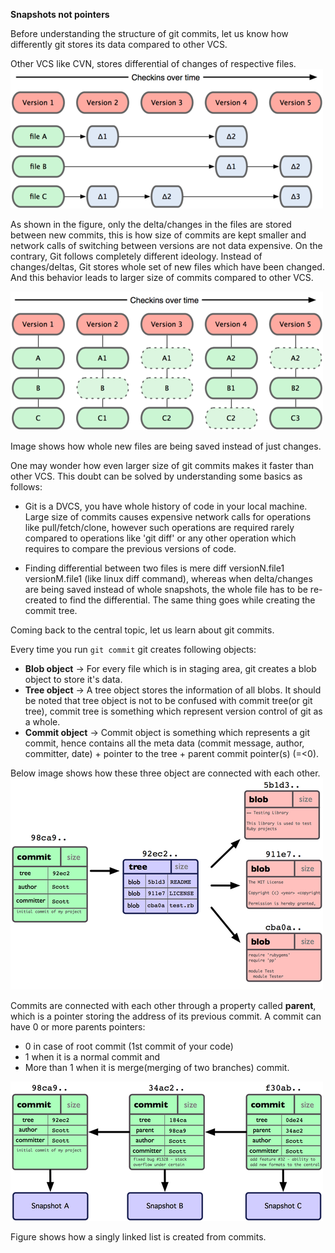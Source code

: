 **Snapshots not pointers**

Before understanding the structure of git commits, let us know how differently git stores its data compared to other VCS.

Other VCS like CVN, stores differential of changes of respective files.
![](/content/images/2016/03/snapshot1.png)

As shown in the figure, only the delta/changes in the files are stored between new commits, this is how size of commits are kept smaller and network calls of switching between versions are not data expensive.
On the contrary, Git follows completely different ideology.
Instead of changes/deltas, Git stores whole set of new files which have been changed. And this behavior leads to larger size of commits compared to other VCS.

![](/content/images/2016/03/snpashots.png)

Image shows how whole new files are being saved instead of just changes.

One may wonder how even larger size of git commits makes it faster than other VCS.
This doubt can be solved by understanding some basics as follows:

* Git is a DVCS, you have whole history of code in your local machine. Large size of commits causes expensive network calls for operations like pull/fetch/clone, however such operations are required rarely compared to operations like 'git diff' or any other operation which requires to compare the previous versions of code.

* Finding differential between two files is mere diff versionN.file1 versionM.file1 (like linux diff command), whereas when delta/changes are being saved instead of whole snapshots, the whole file has to be re-created to find the differential. The same thing goes while creating the commit tree.

Coming back to the central topic, let us learn about git commits.

Every time you run `git commit` git creates following objects: 

* **Blob object** → For every file which is in staging area, git creates a blob object to store it's data.
* **Tree object** → A tree object stores the information of all blobs.
It should be noted that tree object is not to be confused with commit tree(or git tree), commit tree is something which represent version control of git as a whole.
* **Commit object** → Commit object is something which represents a git commit, hence contains all the meta data (commit message, author, committer, date) +  pointer to the tree + parent commit pointer(s) (=<0).
 
Below image shows how these three object are connected with each other. 
![](/content/images/2016/03/tree.png)

Commits are connected with each other through a property called **parent**, which is a pointer storing the address of its previous commit.
A commit can have 0 or more parents pointers:
 
* 0 in case of root commit (1st commit of your code)
* 1 when it is a normal commit and 
* More than 1 when it is merge(merging of two branches) commit. 

![](/content/images/2016/03/commits.png)

Figure shows how a singly linked list is created from commits.
